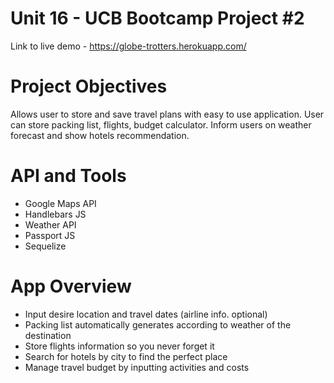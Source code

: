 # Unit 16 - UCB Bootcamp Project #2

Link to live demo - https://globe-trotters.herokuapp.com/

# Project Objectives

Allows user to store and save travel plans with easy to use application. User can store packing list, flights, budget calculator. Inform users on weather forecast and show hotels recommendation.

# API and Tools

- Google Maps API
- Handlebars JS
- Weather API
- Passport JS
- Sequelize

# App Overview

- Input desire location and travel dates (airline info. optional)
- Packing list automatically generates according to weather of the destination
- Store flights information so you never forget it
- Search for hotels by city to find the perfect place 
- Manage travel budget by inputting activities and costs 

